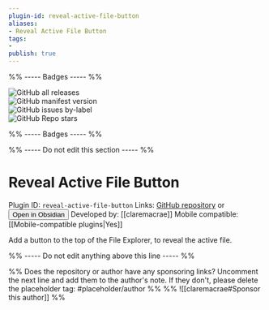 ```yaml
---
plugin-id: reveal-active-file-button
aliases:
- Reveal Active File Button
tags: 
- 
publish: true
---
```


%% ----- Badges ----- %%

![GitHub all releases](https://img.shields.io/github/downloads/claremacrae/reveal-active-file-button-plugin/total?color=573E7A&logo=github&style=for-the-badge)   
![GitHub manifest version](https://img.shields.io/github/manifest-json/v/claremacrae/reveal-active-file-button-plugin?color=573E7A&logo=github&style=for-the-badge)   
![GitHub issues by-label](https://img.shields.io/github/issues/claremacrae/reveal-active-file-button-plugin/help%20wanted?color=573E7A&logo=github&style=for-the-badge)   
![GitHub Repo stars](https://img.shields.io/github/stars/claremacrae/reveal-active-file-button-plugin?color=573E7A&logo=github&style=for-the-badge)

%% ----- Badges ----- %%

%% ----- Do not edit this section ----- %%

# Reveal Active File Button

Plugin ID: `reveal-active-file-button`
Links: [GitHub repository](https://github.com/claremacrae/reveal-active-file-button-plugin) or [<button id=HH>Open in Obsidian</button>](obsidian://goto-plugin?id=reveal-active-file-button)
Developed by: [[claremacrae]]
Mobile compatible: [[Mobile-compatible plugins|Yes]]

Add a button to the top of the File Explorer, to reveal the active file.

%% ----- Do not edit anything above this line ----- %% 

%% Does the repository or author have any sponsoring links? Uncomment the next line and add them to the author's note. If they don't, please delete the placeholder tag: #placeholder/author %%
%% ![[claremacrae#Sponsor this author]] %%
